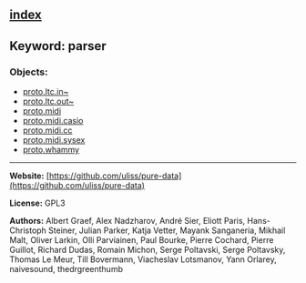 [index](../index.html)
---

## Keyword: parser

### Objects:
* [proto.ltc.in~](../proto.ltc.in~.html)
* [proto.ltc.out~](../proto.ltc.out~.html)
* [proto.midi](../proto.midi.html)
* [proto.midi.casio](../proto.midi.casio.html)
* [proto.midi.cc](../proto.midi.cc.html)
* [proto.midi.sysex](../proto.midi.sysex.html)
* [proto.whammy](../proto.whammy.html)

---
**Website:** [https://github.com/uliss/pure-data](https://github.com/uliss/pure-data)

**License:** GPL3

**Authors:** Albert Graef, Alex Nadzharov, André Sier, Eliott Paris, Hans-Christoph Steiner, Julian Parker, Katja Vetter, Mayank Sanganeria, Mikhail Malt, Oliver Larkin, Olli Parviainen, Paul Bourke, Pierre Cochard, Pierre Guillot, Richard Dudas, Romain Michon, Serge Poltavski, Serge Poltavsky, Thomas Le Meur, Till Bovermann, Viacheslav Lotsmanov, Yann Orlarey, naivesound, thedrgreenthumb
